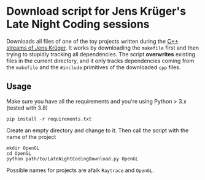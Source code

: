 # Download script for Jens Krüger's Late Night Coding sessions

Downloads all files of one of the toy projects written during the [C++ streams of Jens Krüger](https://www.twitch.tv/jhkrueger).
It works by downloading the `makefile` first and then trying to stupidly tracking all dependencies.
The script **overwrites** existing files in the current directory, and it only tracks dependencies coming from the `makefile` and the `#include` primitives of the downloaded `cpp` files.

## Usage

Make sure you have all the requirements and you're using Python > 3.x (tested with 3.8)

```shell script
pip install -r requirements.txt
```

Create an empty directory and change to it. Then call the script with the name of the project

```
mkdir OpenGL
cd OpenGL
python path/to/LateNightCodingDownload.py OpenGL
```

Possible names for projects are afaik `Raytrace` and `OpenGL`.
